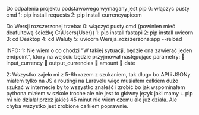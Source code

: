 Do odpalenia projektu podstawowego wymagany jest pip
0: włączyć pusty cmd
1: pip install requests
2: pip install currencyapicom

Do Wersji rozszerzonej trzeba:
0: włączyć pusty cmd (powinien mieć deafultową ścieżkę C:\Users\{User})
1: pip install fastapi
2: pip install uvicorn
3: cd Desktop
4: cd Waluty
5: uvicorn Wersja_rozszerzona:app --reload

INFO:
1: Nie wiem o co chodzi "W takiej sytuacji, będzie ona zawierać jeden endpoint", który na wejściu będzie przyjmował
następujące parametry:
  input_currency
  output_currencies
  amount
  date

2: Wszystko zajeło mi z 5-6h razem z szukaniem, tak długo bo API i JSONy miałem tylko na JS a routingi na Laravelu więc musiałem całkiem dużo szukać w internecie by to wszystko znaleść i zrobić bo jak wspominałem pythona miałem w szkole troche ale nie jest to główny język jaki mamy + pip mi nie działał przez jakieś 45 minut nie wiem czemu ale już działa.
Ale chyba wszystko jest zrobione całkiem poprawnie.